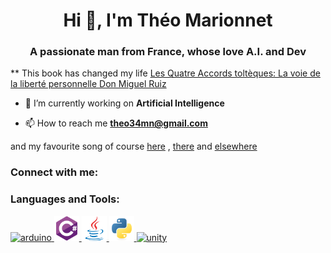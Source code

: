 <h1 align="center">Hi 👋, I'm Théo Marionnet</h1>
<h3 align="center">A passionate man from France, whose love A.I. and Dev</h3>

** This book has changed my life [Les Quatre Accords toltèques: La voie de la liberté personnelle Don Miguel Ruiz]([https://www.amazon.fr/pouvoir-confiance-Stephen-Covey/dp/229002578X](https://www.amazon.fr/Quatre-Accords-tolt%C3%A8ques-libert%C3%A9-personnelle/dp/B0D32M5XRL/ref=asc_df_B0D32M5XRL?tag=bingshoppin0f-21&linkCode=df0&hvadid=79989662252590&hvnetw=o&hvqmt=e&hvbmt=be&hvdev=c&hvlocint=&hvlocphy=&hvtargid=pla-4583589128242229&psc=1))


- 🔭 I’m currently working on **Artificial Intelligence**

- 📫 How to reach me **theo34mn@gmail.com**

and my favourite song of course [here](https://www.youtube.com/watch?v=fVfnEyLOkrM) , [there](https://www.youtube.com/watch?v=EyKRPKHpzgw) and [elsewhere](https://www.youtube.com/watch?v=ZXc_2w9pjxU)

<h3 align="left">Connect with me:</h3>
<p align="left">
</p>

<h3 align="left">Languages and Tools:</h3>
<p align="left"> <a href="https://www.arduino.cc/" target="_blank" rel="noreferrer"> <img src="https://cdn.worldvectorlogo.com/logos/arduino-1.svg" alt="arduino" width="40" height="40"/> </a> <a href="https://www.w3schools.com/cs/" target="_blank" rel="noreferrer"> <img src="https://raw.githubusercontent.com/devicons/devicon/master/icons/csharp/csharp-original.svg" alt="csharp" width="40" height="40"/> </a> <a href="https://www.java.com" target="_blank" rel="noreferrer"> <img src="https://raw.githubusercontent.com/devicons/devicon/master/icons/java/java-original.svg" alt="java" width="40" height="40"/> </a> <a href="https://www.python.org" target="_blank" rel="noreferrer"> <img src="https://raw.githubusercontent.com/devicons/devicon/master/icons/python/python-original.svg" alt="python" width="40" height="40"/> </a> <a href="https://unity.com/" target="_blank" rel="noreferrer"> <img src="https://www.vectorlogo.zone/logos/unity3d/unity3d-icon.svg" alt="unity" width="40" height="40"/> </a> </p>

